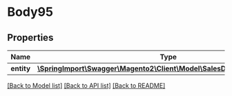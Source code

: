 # Body95

## Properties
Name | Type | Description | Notes
------------ | ------------- | ------------- | -------------
**entity** | [**\SpringImport\Swagger\Magento2\Client\Model\SalesDataShipmentInterface**](SalesDataShipmentInterface.md) |  | 

[[Back to Model list]](../README.md#documentation-for-models) [[Back to API list]](../README.md#documentation-for-api-endpoints) [[Back to README]](../README.md)


